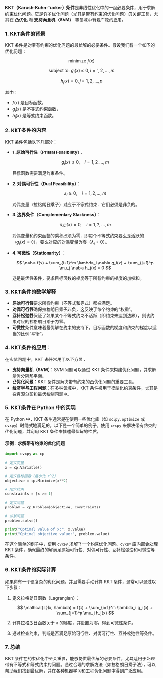 **KKT（Karush-Kuhn-Tucker）条件**是非线性优化中的一组必要条件，用于求解约束优化问题。它是许多优化问题（尤其是带有约束的优化问题）的关键工具，尤其在 **凸优化** 和 **支持向量机（SVM）** 等领域中有着广泛的应用。

### 1. **KKT条件的背景**

KKT 条件是对带有约束的优化问题的最优解的必要条件。假设我们有一个如下的优化问题：

$$
\text{minimize } f(x)
$$

$$
\text{subject to: } g_i(x) \leq 0, \, i = 1, 2, ..., m
$$

$$
h_j(x) = 0, \, j = 1, 2, ..., p
$$

其中：

* $f(x)$ 是目标函数，
* $g_i(x)$ 是不等式约束函数，
* $h_j(x)$ 是等式约束函数。

### 2. **KKT条件的内容**

KKT 条件包括以下几部分：

* **1. 原始可行性（Primal Feasibility）**：

  $$
  g_i(x) \leq 0, \quad i = 1, 2, ..., m
  $$

  目标函数需要满足约束条件。

* **2. 对偶可行性（Dual Feasibility）**：

  $$
  \lambda_i \geq 0, \quad i = 1, 2, ..., m
  $$

  对偶变量（拉格朗日乘子）对应于不等式约束，它们必须是非负的。

* **3. 边界条件（Complementary Slackness）**：

  $$
  \lambda_i g_i(x) = 0, \quad i = 1, 2, ..., m
  $$

  对偶变量和约束函数的乘积必须为零，即每个不等式约束要么是活跃的（$g_i(x) = 0$），要么对应的对偶变量为零（$\lambda_i = 0$）。

* **4. 可微性（Stationarity）**：

  $$
  \nabla f(x) + \sum_{i=1}^m \lambda_i \nabla g_i(x) + \sum_{j=1}^p \mu_j \nabla h_j(x) = 0
  $$

  这是最优性条件，要求目标函数的梯度等于所有约束的梯度的加权和。

### 3. **KKT条件的数学解释**

* **原始可行性**要求所有约束（不等式和等式）都被满足。
* **对偶可行性**确保拉格朗日乘子非负，这反映了每个约束的“权重”。
* **互补松弛性**保证了如果某个不等式约束不活跃（即约束未达到边界），则该约束对应的拉格朗日乘子为零。
* **可微性**条件意味着最优解在约束的支持下，目标函数的梯度和约束的梯度以适当的比例“平衡”。

### 4. **KKT条件的应用：**

在实际问题中，KKT 条件常用于以下方面：

* **支持向量机（SVM）**：SVM 问题可以通过 KKT 条件来构建优化问题，并求解最优分隔超平面。
* **凸优化问题**：KKT 条件是解决带有约束的凸优化问题的重要工具。
* **经济学与工程问题**：在多种领域中，KKT 条件被用于模型化约束条件，尤其是在资源分配和最优控制问题中。

### 5. **KKT条件在 Python 中的实现**

在 Python 中，KKT 条件通常是在使用一些优化库（如 `scipy.optimize` 或 `cvxpy`）时隐式地满足的。以下是一个简单的例子，使用 `cvxpy` 来解决带有约束的优化问题，并利用 KKT 条件来描述最优解的性质。

#### 示例：求解带有约束的优化问题

```python
import cvxpy as cp

# 定义变量
x = cp.Variable()

# 定义目标函数（最小化 x^2）
objective = cp.Minimize(x**2)

# 定义约束
constraints = [x >= 1]

# 定义问题
problem = cp.Problem(objective, constraints)

# 求解问题
problem.solve()

print("Optimal value of x:", x.value)
print("Optimal objective value:", problem.value)
```

在这个简单的例子中，使用 `cvxpy` 求解了一个约束优化问题。`cvxpy` 库内部会处理 KKT 条件，确保最终的解满足原始可行性、对偶可行性、互补松弛性和可微性等条件。

### 6. **KKT条件的实际计算**

如果你有一个更复杂的优化问题，并且需要手动计算 KKT 条件，通常可以通过以下步骤：

1. 定义拉格朗日函数（Lagrangian）：

   $$
   \mathcal{L}(x, \lambda) = f(x) + \sum_{i=1}^m \lambda_i g_i(x) + \sum_{j=1}^p \mu_j h_j(x)
   $$

2. 计算拉格朗日函数关于 $x$ 的梯度，并设置为零，得到可微性条件。

3. 通过检查约束，判断是否满足原始可行性、对偶可行性、互补松弛性等条件。

### 7. **总结**

KKT 条件在约束优化中至关重要，能够提供最优解的必要条件，尤其适用于处理带有不等式和等式约束的问题。通过合理的求解方法（如拉格朗日乘子法），可以帮助我们找到最优解，并在各种机器学习和工程优化问题中得到广泛应用。
